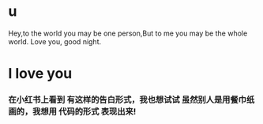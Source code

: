 # u
Hey,to the world you may be one person,But to me you may be the whole world. Love you, good night.

# l love you

### 在小红书上看到 有这样的告白形式，我也想试试 虽然别人是用餐巾纸画的，我想用 代码的形式 表现出来!
